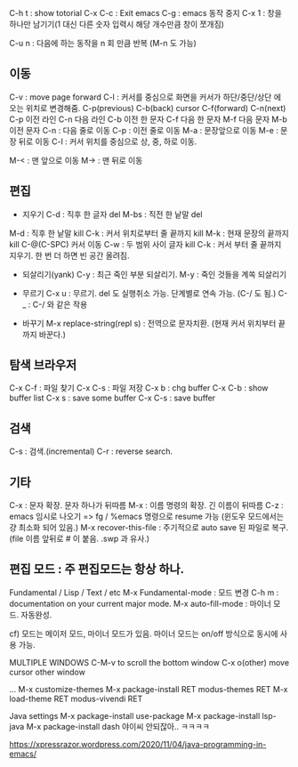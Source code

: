 C-h t : show totorial
C-x C-c : Exit emacs 
C-g : emacs 동작 중지
C-x 1 : 창을 하나만 남기기(1 대신 다른 숫자 입력시 해당 개수만큼 창이 쪼개짐)

C-u n : 다음에 하는 동작을 n 회 만큼 반복
(M-n 도 가능)

## 이동
C-v : move page forward
C-l : 커서를 중심으로 화면을 커서가 하단/중단/상단 에 오는 위치로 변경해줌.
             C-p(previous)
C-b(back)      cursor        C-f(forward)
              C-n(next)
C-p 이전 라인
C-n 다음 라인
C-b 이전 한 문자
C-f 다음 한 문자
M-f 다음 문자
M-b 이전 문자
C-n : 다음 줄로 이동
C-p : 이전 줄로 이동 
M-a : 문장앞으로 이동
M-e : 문장 뒤로 이동
C-l : 커서 위치를 중심으로 상, 중, 하로 이동.

M-< : 맨 앞으로 이동
M-> : 맨 뒤로 이동

## 편집 
- 지우기
C-d : 직후 한 글자 del
M-bs : 직전 한 낱말 del

M-d : 직후 한 낱말 kill
C-k : 커서 위치로부터 줄 끝까지 kill
M-k : 현재 문장의 끝까지 kill
C-@(C-SPC) 커서 이동 C-w : 두 범위 사이 글자 kill 
C-k : 커서 부터 줄 끝까지 지우기. 한 번 더 하면 빈 공간 올려짐.

- 되살리기(yank)
C-y : 최근 죽인 부분 되살리기.
M-y : 죽인 것들을 계쏙 되살리기

- 무르기
C-x u : 무르기. del 도 실행취소 가능. 단계별로 연속 가능.
(C-/ 도 됨.)
C-_ : C-/ 와 같은 작용

- 바꾸기
M-x replace-string(repl s<TAB>) : 전역으로 문자치환.
(현재 커서 위치부터 끝까지 바꾼다.)


## 탐색 브라우저
C-x C-f : 파일 찾기
C-x C-s : 파일 저장
C-x b : chg buffer
C-x C-b : show buffer list
C-x s : save some buffer
C-x C-s : save buffer


## 검색
C-s : 검색.(incremental)
C-r : reverse search.



## 기타
C-x : 문자 확장. 문자 하나가 뒤따름
M-x : 이름 명령의 확장. 긴 이름이 뒤따름
C-z : emacs 임시로 나오기
=> fg / %emacs 명령으로 resume 가능
(윈도우 모드에서는 걍 최소화 되어 있음.)
M-x recover-this-file : 주기적으로 auto save 된 파일로 복구.
(file 이름 앞뒤로 # 이 붙음. .swp 과 유사.)


## 편집 모드 : 주 편집모드는 항상 하나.
Fundamental / Lisp / Text / etc
M-x Fundamental-mode : 모드 변경
C-h m : documentation on your current major mode.
M-x auto-fill-mode : 마이너 모드. 자동완성.

cf) 모드는 메이저 모드, 마이너 모드가 있음.
마이너 모드는 on/off 방식으로 동시에 사용 가능.


MULTIPLE WINDOWS
C-M-v to scroll the bottom window
C-x o(other) move cursor other window



...
M-x customize-themes
M-x package-install RET modus-themes RET
M-x load-theme RET modus-vivendi RET

Java settings
M-x package-install use-package
M-x package-install lsp-java
M-x package-install dash
야이씨 안되잖아.. ㅋㅋㅋㅋ

https://xpressrazor.wordpress.com/2020/11/04/java-programming-in-emacs/


